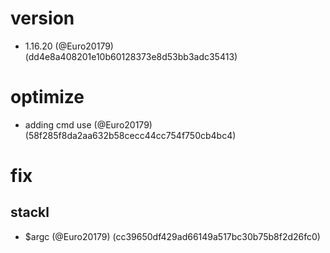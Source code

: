 # version

* 1.16.20 (@Euro20179) (dd4e8a408201e10b60128373e8d53bb3adc35413)


# optimize

* adding cmd use (@Euro20179) (58f285f8da2aa632b58cecc44cc754f750cb4bc4)


# fix

## stackl

* $argc (@Euro20179) (cc39650df429ad66149a517bc30b75b8f2d26fc0)


